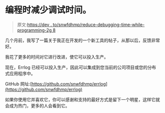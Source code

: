 # 编程时减少调试时间。

> 原文:[https://dev . to/snwfdhmp/reduce-debugging-time-while-programming-2g 8](https://dev.to/snwfdhmp/reduce-debugging-time-while-programming-2gg8)

几个月前，我写了一篇关于我正在开发的一个新工具的帖子，从那以后，反馈非常好。

我花了更多的时间对它进行改进，使它可以投入生产。

现在，Errlog 已经可以投入生产，因此可以集成到您当前的公司项目或您的分布式应用程序中。

GitHub 网址:[https://github.com/snwfdhmp/errlog](https://github.com/snwfdhmp/errlog)

如果你使用它并喜欢它，你可以感谢和支持的最好方式是留下一个明星，这样它就会成为热门，更多的人会看到它。